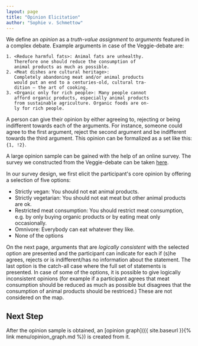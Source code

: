 ```yaml
---
layout: page
title: "Opinion Elicitation"
author: "Sophie v. Schmettow"
---
```


We define an *opinion* as a *truth-value assignment* to *arguments* featured in a complex debate. Example arguments in case of the Veggie-debate are:

```
1. <Reduce harmful fats>: Animal fats are unhealthy.
   Therefore one should reduce the consumption of 
   animal products as much as possible.
2. <Meat dishes are cultural heritage>:
   Completely abandoning meat and/or animal products
   would put an end to a centuries-old, cultural tra-
   dition – the art of cooking.
3. <Organic only for rich people>: Many people cannot
   afford organic products, especially animal products
   from sustainable agriculture. Organic foods are on-
   ly for rich people.
```

A person can give their opinion by either agreeing to, rejecting or being indifferent towards each of the arguments. For instance, someone could agree to
the first argument, reject the second argument and be indifferent towards the third argument. This opinion can be formalized as a set like this: `{1, !2}`.

A large opinion sample can be gained with the help of an online survey. The survey we constructed from the Veggie-debate can be taken [here](http://i11www.iti.kit.edu/~svschmettow/index.php?lang=en).

In our survey design, we first elicit the participant's core opinion by offering a selection of five options:
* Strictly vegan: You should not eat animal products.
* Strictly vegetarian: You should not eat meat but other animal products are ok.
* Restricted meat consumption: You should restrict meat consumption, e.g. by only buying organic products or by eating meat only occasionally.
* Omnivore: Everybody can eat whatever they like.
* None of the options

On the next page, arguments that are *logically consistent* with the selected option are presented and the participant can indicate for each if (s)he agrees, rejects or is indifferent/has no information about the statement. The last option is the catch-all case where the full set of statements is presented. In case of some of the options, it is possible to give logically inconsistent opinions (for example if a participant agrees that meat consumption should be reduced as much as possible but disagrees that the consumption of animal products should be restriced.) These are not considered on the map. 

## Next Step

After the opinion sample is obtained, an [opinion graph]({{ site.baseurl }}{% link menu/opinion_graph.md %}) is created from it.
